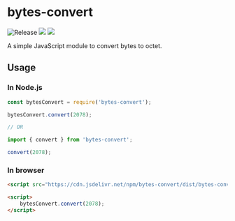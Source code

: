 # bytes-convert

![Release](https://github.com/hy0ug0/bytes-convert/workflows/Release/badge.svg?branch=master)
<a href="https://codeclimate.com/github/hy0ug0/bytes-convert/maintainability"><img src="https://api.codeclimate.com/v1/badges/1b2594668f2e70da2969/maintainability" /></a>
<a href="https://codeclimate.com/github/hy0ug0/bytes-convert/test_coverage"><img src="https://api.codeclimate.com/v1/badges/1b2594668f2e70da2969/test_coverage" /></a>

A simple JavaScript module to convert bytes to octet.

## Usage

### In Node.js

```javascript
const bytesConvert = require('bytes-convert');

bytesConvert.convert(2078);

// OR

import { convert } from 'bytes-convert';

convert(2078);
```

### In browser

```html
<script src="https://cdn.jsdelivr.net/npm/bytes-convert/dist/bytes-convert.umd.min.js"></script>

<script>
    bytesConvert.convert(2078);
</script>
```
